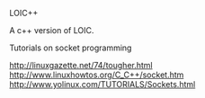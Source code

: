 
LOIC++

A c++ version of LOIC.


Tutorials on socket programming


http://linuxgazette.net/74/tougher.html
http://www.linuxhowtos.org/C_C++/socket.htm
http://www.yolinux.com/TUTORIALS/Sockets.html

